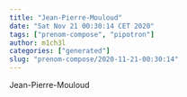 ```yaml
---
title: "Jean-Pierre-Mouloud"
date: "Sat Nov 21 00:30:14 CET 2020"
tags: ["prenom-compose", "pipotron"]
author: m1ch3l
categories: ["generated"]
slug: "prenom-compose/2020-11-21-00:30:14"
---
```


Jean-Pierre-Mouloud
